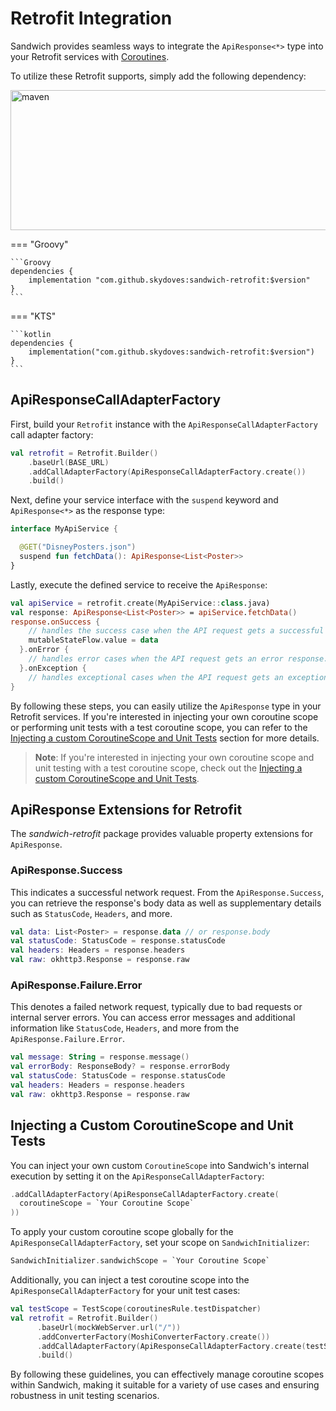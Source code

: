 # Retrofit Integration

Sandwich provides seamless ways to integrate the `ApiResponse<*>` type into your Retrofit services with [Coroutines](https://kotlinlang.org/docs/coroutines-overview.html).

To utilize these Retrofit supports, simply add the following dependency:

<img src="https://user-images.githubusercontent.com/24237865/103460609-f18ee000-4d5a-11eb-81e2-17696e3a5804.png" width="774" height="224" alt="maven"/>

=== "Groovy"

    ```Groovy
    dependencies {
        implementation "com.github.skydoves:sandwich-retrofit:$version"
    }
    ```

=== "KTS"

    ```kotlin
    dependencies {
        implementation("com.github.skydoves:sandwich-retrofit:$version")
    }
    ```

## ApiResponseCallAdapterFactory

First, build your `Retrofit` instance with the `ApiResponseCallAdapterFactory` call adapter factory:

```kotlin
val retrofit = Retrofit.Builder()
    .baseUrl(BASE_URL)
    .addCallAdapterFactory(ApiResponseCallAdapterFactory.create())
    .build()
```

Next, define your service interface with the `suspend` keyword and `ApiResponse<*>` as the response type:

```kotlin
interface MyApiService {

  @GET("DisneyPosters.json")
  suspend fun fetchData(): ApiResponse<List<Poster>>
}
```

Lastly, execute the defined service to receive the `ApiResponse`:

```kotlin
val apiService = retrofit.create(MyApiService::class.java)
val response: ApiResponse<List<Poster>> = apiService.fetchData()
response.onSuccess {
    // handles the success case when the API request gets a successful response.
    mutableStateFlow.value = data
  }.onError {
    // handles error cases when the API request gets an error response.
  }.onException {
    // handles exceptional cases when the API request gets an exception response.
}
```

By following these steps, you can easily utilize the `ApiResponse` type in your Retrofit services. If you're interested in injecting your own coroutine scope or performing unit tests with a test coroutine scope, you can refer to the [Injecting a custom CoroutineScope and Unit Tests](https://github.com/skydoves/sandwich#injecting-a-custom-coroutinescope-and-unit-tests) section for more details.

> **Note**: If you're interested in injecting your own coroutine scope and unit testing with a test coroutine scope, check out the [Injecting a custom CoroutineScope and Unit Tests](https://github.com/skydoves/sandwich#injecting-a-custom-coroutinescope-and-unit-tests).

## ApiResponse Extensions for Retrofit

The *sandwich-retrofit* package provides valuable property extensions for `ApiResponse`.

### ApiResponse.Success

This indicates a successful network request. From the `ApiResponse.Success`, you can retrieve the response's body data as well as supplementary details such as `StatusCode`, `Headers`, and more.

```kotlin
val data: List<Poster> = response.data // or response.body 
val statusCode: StatusCode = response.statusCode
val headers: Headers = response.headers
val raw: okhttp3.Response = response.raw
```

### ApiResponse.Failure.Error

This denotes a failed network request, typically due to bad requests or internal server errors. You can access error messages and additional information like `StatusCode`, `Headers`, and more from the `ApiResponse.Failure.Error`.

```kotlin
val message: String = response.message()
val errorBody: ResponseBody? = response.errorBody
val statusCode: StatusCode = response.statusCode
val headers: Headers = response.headers
val raw: okhttp3.Response = response.raw
```

## Injecting a Custom CoroutineScope and Unit Tests

You can inject your own custom `CoroutineScope` into Sandwich's internal execution by setting it on the `ApiResponseCallAdapterFactory`:

```kotlin
.addCallAdapterFactory(ApiResponseCallAdapterFactory.create(
  coroutineScope = `Your Coroutine Scope`
))
```

To apply your custom coroutine scope globally for the `ApiResponseCallAdapterFactory`, set your scope on `SandwichInitializer`:

```kotlin
SandwichInitializer.sandwichScope = `Your Coroutine Scope`
```

Additionally, you can inject a test coroutine scope into the `ApiResponseCallAdapterFactory` for your unit test cases:

```kotlin
val testScope = TestScope(coroutinesRule.testDispatcher)
val retrofit = Retrofit.Builder()
      .baseUrl(mockWebServer.url("/"))
      .addConverterFactory(MoshiConverterFactory.create())
      .addCallAdapterFactory(ApiResponseCallAdapterFactory.create(testScope))
      .build()
```

By following these guidelines, you can effectively manage coroutine scopes within Sandwich, making it suitable for a variety of use cases and ensuring robustness in unit testing scenarios.